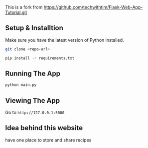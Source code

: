 This is a fork from https://github.com/techwithtim/Flask-Web-App-Tutorial.git

## Setup & Installtion

Make sure you have the latest version of Python installed.

```bash
git clone <repo-url>
```

```bash
pip install -r requirements.txt
```

## Running The App

```bash
python main.py
```

## Viewing The App

Go to `http://127.0.0.1:5000`

## Idea behind this website
have one place to store and share recipes